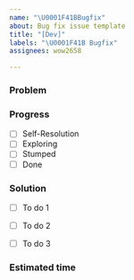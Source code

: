 ```yaml
---
name: "\U0001F41BBugfix"
about: Bug fix issue template
title: "[Dev]"
labels: "\U0001F41B Bugfix"
assignees: wow2658

---
```


### Problem 
<!-- Briefly describe what bug you encountered -->

### Progress
- [ ] Self-Resolution <!-- Bug identified and reproduced -->
- [ ] Exploring <!-- Confirmed the issue in the source code-->
- [ ] Stumped<!-- Completed fixes-->
- [ ] Done <!-- Testing and code review-->

### Solution
- [ ] To do 1 <!-- How you plan to resolve this issue -->
- [ ] To do 2
- [ ] To do 3


### Estimated time
<!-- Estimated time to resolve the bug-->
